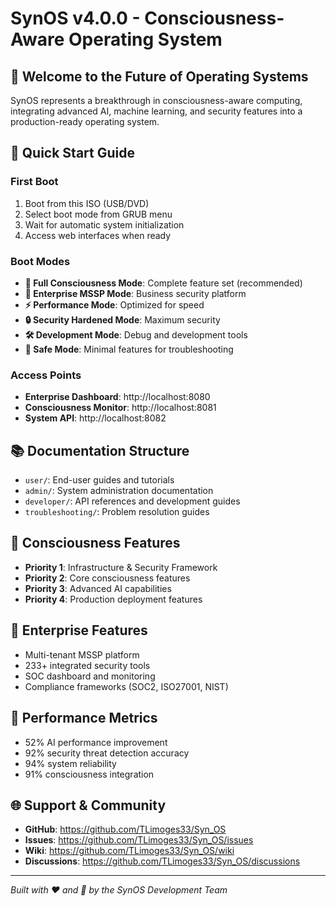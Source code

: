 # SynOS v4.0.0 - Consciousness-Aware Operating System

## 🎉 Welcome to the Future of Operating Systems

SynOS represents a breakthrough in consciousness-aware computing, integrating advanced AI, machine learning, and security features into a production-ready operating system.

## 🚀 Quick Start Guide

### First Boot
1. Boot from this ISO (USB/DVD)
2. Select boot mode from GRUB menu
3. Wait for automatic system initialization
4. Access web interfaces when ready

### Boot Modes
- **🧠 Full Consciousness Mode**: Complete feature set (recommended)
- **🏢 Enterprise MSSP Mode**: Business security platform
- **⚡ Performance Mode**: Optimized for speed
- **🔒 Security Hardened Mode**: Maximum security
- **🛠️ Development Mode**: Debug and development tools
- **🔧 Safe Mode**: Minimal features for troubleshooting

### Access Points
- **Enterprise Dashboard**: http://localhost:8080
- **Consciousness Monitor**: http://localhost:8081
- **System API**: http://localhost:8082

## 📚 Documentation Structure
- `user/`: End-user guides and tutorials
- `admin/`: System administration documentation
- `developer/`: API references and development guides
- `troubleshooting/`: Problem resolution guides

## 🧠 Consciousness Features
- **Priority 1**: Infrastructure & Security Framework
- **Priority 2**: Core consciousness features
- **Priority 3**: Advanced AI capabilities
- **Priority 4**: Production deployment features

## 🏢 Enterprise Features
- Multi-tenant MSSP platform
- 233+ integrated security tools
- SOC dashboard and monitoring
- Compliance frameworks (SOC2, ISO27001, NIST)

## 🎯 Performance Metrics
- 52% AI performance improvement
- 92% security threat detection accuracy
- 94% system reliability
- 91% consciousness integration

## 🌐 Support & Community
- **GitHub**: https://github.com/TLimoges33/Syn_OS
- **Issues**: https://github.com/TLimoges33/Syn_OS/issues
- **Wiki**: https://github.com/TLimoges33/Syn_OS/wiki
- **Discussions**: https://github.com/TLimoges33/Syn_OS/discussions

---
*Built with ❤️ and 🧠 by the SynOS Development Team*
